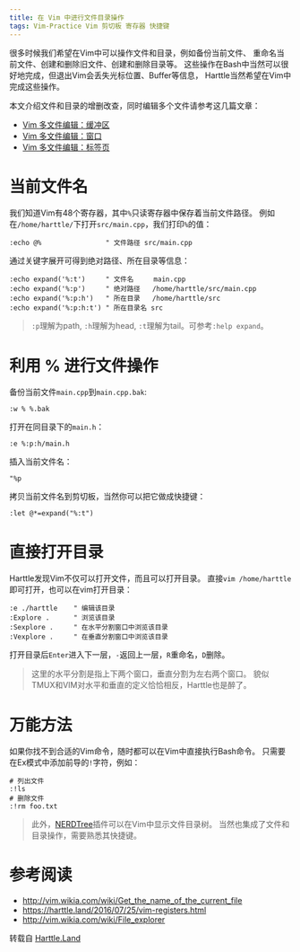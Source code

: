 ```yaml
---
title: 在 Vim 中进行文件目录操作
tags: Vim-Practice Vim 剪切板 寄存器 快捷键
---
```


很多时候我们希望在Vim中可以操作文件和目录，例如备份当前文件、
重命名当前文件、创建和删除旧文件、创建和删除目录等。
这些操作在Bash中当然可以很好地完成，但退出Vim会丢失光标位置、Buffer等信息，
Harttle当然希望在Vim中完成这些操作。

本文介绍文件和目录的增删改查，同时编辑多个文件请参考这几篇文章：

* [Vim 多文件编辑：缓冲区](/2015/11/17/vim-buffer.html)
* [Vim 多文件编辑：窗口](/2015/11/14/vim-window.html)
* [Vim 多文件编辑：标签页](/2015/11/12/vim-tabpage.html)

<!--more-->

# 当前文件名

我们知道Vim有48个寄存器，其中`%`只读寄存器中保存着当前文件路径。
例如在`/home/harttle/`下打开`src/main.cpp`，我们打印`%`的值：

```
:echo @%                " 文件路径 src/main.cpp
```

通过关键字展开可得到绝对路径、所在目录等信息：

```
:echo expand('%:t')     " 文件名     main.cpp
:echo expand('%:p')     " 绝对路径   /home/harttle/src/main.cpp
:echo expand('%:p:h')   " 所在目录   /home/harttle/src
:echo expand('%:p:h:t') " 所在目录名 src
```

> `:p`理解为path, `:h`理解为head, `:t`理解为tail。可参考`:help expand`。

# 利用 % 进行文件操作

备份当前文件`main.cpp`到`main.cpp.bak`:

```
:w % %.bak
```

打开在同目录下的`main.h`：

```
:e %:p:h/main.h
```

插入当前文件名：

```
"%p
```

拷贝当前文件名到剪切板，当然你可以把它做成快捷键：

```
:let @*=expand("%:t")
```

# 直接打开目录

Harttle发现Vim不仅可以打开文件，而且可以打开目录。
直接`vim /home/harttle`即可打开，也可以在vim打开目录：

```
:e ./harttle    " 编辑该目录
:Explore .      " 浏览该目录
:Sexplore .     " 在水平分割窗口中浏览该目录
:Vexplore .     " 在垂直分割窗口中浏览该目录
```

打开目录后`Enter`进入下一层，`-`返回上一层，`R`重命名，`D`删除。

> 这里的水平分割是指上下两个窗口，垂直分割为左右两个窗口。
> 貌似TMUX和VIM对水平和垂直的定义恰恰相反，Harttle也是醉了。

# 万能方法

如果你找不到合适的Vim命令，随时都可以在Vim中直接执行Bash命令。
只需要在Ex模式中添加前导的`!`字符，例如：

```
# 列出文件
:!ls
# 删除文件
:!rm foo.txt
```

> 此外，[NERDTree][nerdtree]插件可以在Vim中显示文件目录树。
> 当然也集成了文件和目录操作，需要熟悉其快捷键。


# 参考阅读

* <http://vim.wikia.com/wiki/Get_the_name_of_the_current_file>
* <https://harttle.land/2016/07/25/vim-registers.html>
* <http://vim.wikia.com/wiki/File_explorer>

[nerdtree]: https://github.com/scrooloose/nerdtree
转载自 <a href="https://harttle.land">Harttle.Land</a>
